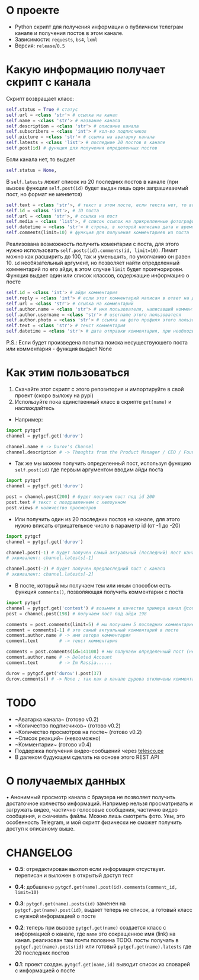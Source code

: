 # О проекте 
- Python скрипт для получения информации о публичном телеграм канале и получения постов в этом канале. 
- Зависимости: `requests`, `bs4`, `lxml`
- Версия: `release`/`0.5`

# Какую информацию получает скрипт с канала
Скрипт возвращает класс:
```py
self.status = True # статус
self.url = <class 'str'> # ссылка на канал
self.name = <class 'str'> # название канала
self.description = <class 'str'> # описание канала
self.subscribers = <class 'int'> # кол-во подписчиков
self.picture = <class 'str'> # ссылка на аватарку канала
self.latests = <class 'list'> # последние 20 постов в канале
self.post(id) # функция для получения определенных постов
```
Если канала нет, то выдает 
```py
self.status = None,
```

В `self.latests` лежит список из 20 последних постов в канале (при вызове функции `self.post(id)` будет выдан лишь один запрашиваемый пост, но формат не меняется)
```py
self.text = <class 'str'>, # текст в этом посте, если текста нет, то возвращает None. 
self.id = <class 'int'>, # ID поста
self.url = <class 'str'>, # ссылка на пост
self.media = <class 'list'>, # список ссылок на прикрепленные фотографии. принимает None если фотографий нет
self.datetime = <class 'str'> # строка, в которой написана дата и время публикации. пользователь сам может конвертировать его в <class 'datetime.datetime'> при необходимости.
self.comments(limit=10) # функция для получения комментариев из поста
```

Реализована возможность получить коментарии с поста, для этого нужно использовать `self.posts(id).comments(id, limit=10)`. Лимит можно как расширить до 100, так и уменьшить, по умолчанию он равен 10. `id` необязательный аргумент, но позволяет найти определенный комментарий по его айди, в этом случае `limit` будет проигнорировн. Функция выдает один или список классов, содержащие информацию о посте 
```py
self.id = <class 'int'> # айди комментария
self.reply = <class 'int'> # если этот комментарий написан в ответ на другой, то здесь будет id исходного комментария. иначе этого аргумента не существует
self.url = <class 'str'> # ссылка на комментарий
self.author.name = <class 'str'> # имя пользователя, написавший комментарий
self.author.username = <class 'str'> # username этого пользователя
self.author.photo = <class 'str'> # ссылка на фото профиля этого пользователя
self.text = <class 'str'> # текст комментария
self.datetime = <class 'str'> # дата отправки комментария, при необходимости пользователь сам может перевести его в <class 'datetime.datetime'>
```
P.S.: Если будет произведена попытка поиска несуществуюшего поста или комментария - функция выдаст None

# Как этим пользоваться 
1. Скачайте этот скрипт с этого репозитория и импортируйте в свой проект (скоро выложу на pypi) 
2. Используйте пока единственный класс в скрипте `get(name)` и наслаждайтесь 
- Например:
```py
import pytgcf
channel = pytgcf.get('durov')

channel.name # -> Durov's Channel
channel.description # -> Thoughts from the Product Manager / CEO / Founder of Telegram.
```

- Так же мы можем получить определенный пост, используя функцию `self.post(id)` где первым аргументом вводим айди поста
```py
import pytgcf
channel = pytgcf.get('durov')

post = channel.post(200) # будет получен пост под id 200
post.text # текст с поздравлением с хелоуином
post.views # количество просмотров 
```

- Или получить один из 20 последних постов на канале, для этого нужно вписать отрицательное число в параметр id (от -1 до -20)
```py
import pytgcf
channel = pytgcf.get('durov')

channel.post(-1) # будет получен самый актуальный (последний) пост канала
# эквивалент: channel.latests[-1]

channel.post(-2) # будет получен предпоследний пост с канала
# эквивалент: channel.latests[-2]
```

- В посте, который мы получаем тем или иным способом есть функция `comments()`, позволяющая получить комментарии с поста
```py
import pytgcf
channel = pytgcf.get('contest') # возьмем в качестве примера канал @contest
post = channel.post(198) # получаем пост под айди 198

comments = post.comments(limit=5) # мы получаем 5 последних комментариев (список!)
comment = comments[-1] # это самый актуальный комментарий в посте
comment.author.name # -> имя автора комментария
comment.text        # -> текст комментария 

comments = post.comments(id=141108) # мы получаем определенный пост (не список!)
comment.author.name # -> Deleted Account 
comment.text        # -> Im Rassia......

durov = pytgcf.get('durov').post(37)
durov.comments() # -> None ; так как в канале дурова отключены комментарии. Так же будет, если еще никто не написал комментариев 
```

# TODO
- ~Аватарка канала~ (готово v0.2)
- ~Количество подписчиков~ (готово v0.2)
- ~Количество просмотров на посте~ (готово v0.2)
- ~Список реакций~ (невозможно)
- ~Комментарии~ (готово v0.4)
- Поддержка получения видео-сообщений через [telesco.pe](https://telesco.pe/)
- В далеком будующем сделать на основе этого REST API

# О получаемых данных
• Анонимный просмотр канала с браузера не позволяет получить достаточное колчество информаций. Например нельзя просматривать и загружать видео, частично голосовые сообщения, частично видео сообщения, и скачивать файлы. Можно лишь смотреть фото. Увы, это особенность Telegram, и мой скрипт физически не сможет получить доступ к описаному выше. 

# CHANGELOG
- **0.5**:
отредактирован выхлоп если информация отсуствует. переписан и выложен в открытый доступ тест

- **0.4**: 
добавлено `pytgcf.get(name).post(id).comments(comment_id, limit=10)` 

- **0.3**:
`pytgcf.get(name).posts(id)` заменен на `pytgcf.get(name).post(id)`, выдает теперь не список, а готовый класс с нужной информацией о посте 

- **0.2**:
теперь при вызове `pytgcf.get(name)` создается класс с информацией о канале, где `name` это сокращенное имя (link) на канал. реализован там почти половина TODO. посты получать в `pytgcf.get(name).posts(id)` или готовый `pytgcf.get(name).latests` где 20 последних постов

- **0.1**:
проект создан.
`pytgcf.get(name,id)` выводит список из словарей с информацией о посте
